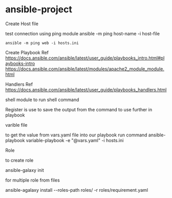 # ansible-project

Create Host file

test connection using ping module
ansible -m ping host-name -i host-file
```
ansible -m ping web -i hosts.ini
```

Create Playbook
Ref https://docs.ansible.com/ansible/latest/user_guide/playbooks_intro.html#playbooks-intro
https://docs.ansible.com/ansible/latest/modules/apache2_module_module.html

Handlers
Ref https://docs.ansible.com/ansible/latest/user_guide/playbooks_handlers.html

shell module to run shell command

Register is use to save the output from the command to use further in playbook

varible file

to get the value from vars.yaml file into our playbook
run command
ansible-playbook variable-playbook -e "@vars.yaml" -i hosts.ini

Role 

to create role 

ansible-galaxy init <role name>


for multiple role from files

ansible-agalaxy install --roles-path roles/ -r roles/requirement.yaml
